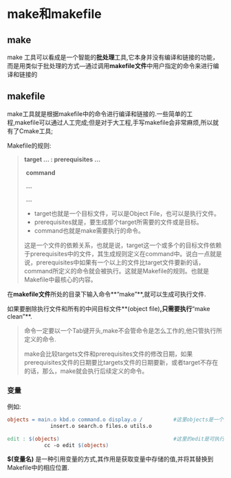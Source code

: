 # make和makefile

## make

make 工具可以看成是一个智能的**批处理**工具,它本身并没有编译和链接的功能，而是用类似于批处理的方式—通过调用**makefile文件**中用户指定的命令来进行编译和链接的

## makefile

make工具就是根据makefile中的命令进行编译和链接的.一些简单的工程,makefile可以通过人工完成;但是对于大工程,手写makefile会非常麻烦,所以就有了Cmake工具;

Makefile的规则:

> **target … : prerequisites …**
>
> ​	**command**
>
> ​	**…**
>
> ​	**…**
>
> + target也就是一个目标文件，可以是Object File，也可以是执行文件。
> + prerequisites就是，要生成那个target所需要的文件或是目标。
> + command也就是make需要执行的命令。
>
> 这是一个文件的依赖关系，也就是说，target这一个或多个的目标文件依赖于prerequisites中的文件，其生成规则定义在command中。说白一点就是说，prerequisites中如果有一个以上的文件比target文件要新的话，command所定义的命令就会被执行。这就是Makefile的规则。也就是Makefile中最核心的内容。
>

在**makefile文件**所处的目录下输入命令**“make”**,就可以生成可执行文件.

如果要删除执行文件和所有的中间目标文件**(object file)**,只需要执行**“make clean”**.

> 命令一定要以一个Tab键开头,make不会管命令是怎么工作的,他只管执行所定义的命令.
>
> make会比较targets文件和prerequisites文件的修改日期，如果prerequisites文件的日期要比targets文件的日期要新，或者target不存在的话，那么，make就会执行后续定义的命令。

### 变量

例如:

```makefile
objects = main.o kbd.o command.o display.o /          #这里objects是一个变量,其值是生成可执行文件的依赖关系
              insert.o search.o files.o utils.o
              
edit : $(objects)                                     #这里的edit是可执行文件
            cc -o edit $(objects)                     
```

**$(变量名)** 是一种引用变量的方式,其作用是获取变量中存储的值,并将其替换到Makefile中的相应位置.